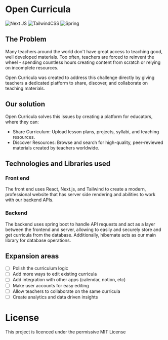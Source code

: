 # Open Curricula
![Next JS](https://img.shields.io/badge/Next-black?style=for-the-badge&logo=next.js&logoColor=white) ![TailwindCSS](https://img.shields.io/badge/tailwindcss-%2338B2AC.svg?style=for-the-badge&logo=tailwind-css&logoColor=white) ![Spring](https://img.shields.io/badge/spring-%236DB33F.svg?style=for-the-badge&logo=spring&logoColor=white)
## The Problem
Many teachers around the world don't have great access to teaching good, well developed materials. Too often, teachers are forced to reinvent the wheel - spending countless hours creating content from scratch or relying on incomplete resources. 

Open Curricula was created to address this challenge directly by giving teachers a dedicated platform to share, discover, and collaborate on teaching materials.
## Our solution
Open Curricula solves this issues by creating a platform for educators, where they can:

- Share Curriculum: Upload lesson plans, projects, syllabi, and teaching resources.
- Discover Resources: Browse and search for high-quality, peer-reviewed materials created by teachers worldwide.

## Technologies and Libraries used
### Front end
The front end uses React, Next.js, and Tailwind to create a modern, professional website that has server side rendering and abilities to work with our backend APIs.

### Backend

The backend uses spring boot to handle API requests and act as a layer between the frontend and server, allowing to easily and securely store and get curricula from the database. Additionally, hibernate acts as our main library for database operations.


## Expansion areas
 - [ ] Polish the curriculum logic
 - [ ] Add more ways to edit existing curricula
 - [ ] Add integration with other apps (calendar, notion, etc)
 - [ ] Make user accounts for easy editing
 - [ ] Allow teachers to collaborate on the same curricula
 - [ ] Create analytics and data driven insights
# License
This project is licenced under the permissive MIT License
